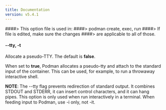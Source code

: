 ```yaml
---
title: Documentation
version: v5.4.1
---
```


####> This option file is used in:
####>   podman create, exec, run
####> If file is edited, make sure the changes
####> are applicable to all of those.
#### **--tty**, **-t**

Allocate a pseudo-TTY. The default is **false**.

When set to **true**, Podman allocates a pseudo-tty and attach to the standard
input of the container. This can be used, for example, to run a throwaway
interactive shell.

**NOTE**: The --tty flag prevents redirection of standard output.  It combines STDOUT and STDERR, it can insert control characters, and it can hang pipes. This option is only used when run interactively in a terminal. When feeding input to Podman, use -i only, not -it.
